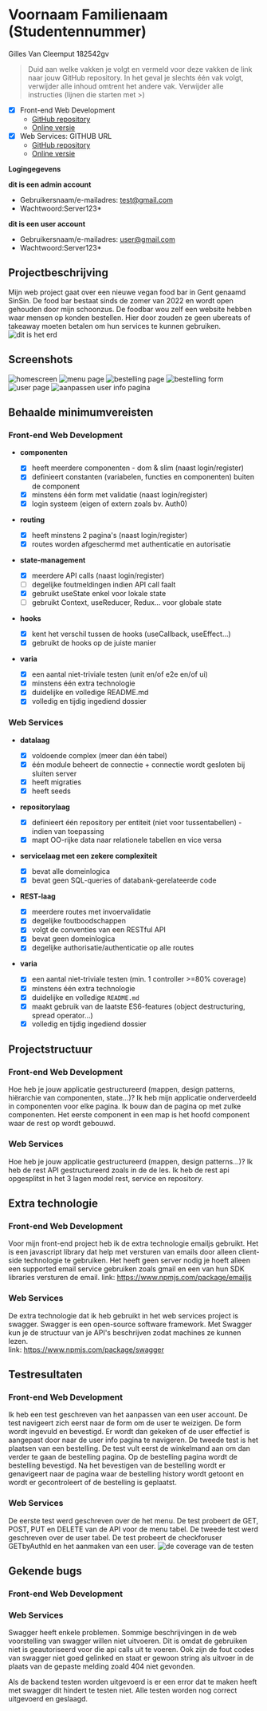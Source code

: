 # Voornaam Familienaam (Studentennummer)

Gilles Van Cleemput 182542gv

> Duid aan welke vakken je volgt en vermeld voor deze vakken de link naar jouw GitHub repository. In het geval je slechts één vak volgt, verwijder alle inhoud omtrent het andere vak.
> Verwijder alle instructies (lijnen die starten met >)

- [x] Front-end Web Development
  - [GitHub repository](https://github.com/Web-IV/2223-frontendweb-gillesvancleemput)
  - [Online versie](https://sinsinfrontend.onrender.com)
- [x] Web Services: GITHUB URL
  - [GitHub repository](https://github.com/Web-IV/2223-webservices-gillesvancleemput)
  - [Online versie](https://sinsinapi.onrender.com)

**Logingegevens**

**dit is een admin account**

- Gebruikersnaam/e-mailadres: test@gmail.com
- Wachtwoord:Server123\*

**dit is een user account**

- Gebruikersnaam/e-mailadres: user@gmail.com
- Wachtwoord:Server123\*

## Projectbeschrijving

Mijn web project gaat over een nieuwe vegan food bar in Gent genaamd SinSin. De food bar bestaat sinds de zomer van 2022 en wordt open gehouden door mijn schoonzus.
De foodbar wou zelf een website hebben waar mensen op konden bestellen. Hier door zouden ze geen ubereats of takeaway moeten betalen om hun services te kunnen gebruiken.
![dit is het erd](image_dossier/erd.png)

## Screenshots

![homescreen](image_dossier/Homepage.png)
![menu page](image_dossier/MenuPage.png)
![bestelling page](image_dossier/bestellingPage.png)
![bestelling form](image_dossier/BestellingForm.png.png)
![user page](image_dossier/userInfopage.png)
![aanpassen user info pagina](image_dossier/aanpassenUserInfo.png)

## Behaalde minimumvereisten

### Front-end Web Development

- **componenten**

  - [x] heeft meerdere componenten - dom & slim (naast login/register)
  - [x] definieert constanten (variabelen, functies en componenten) buiten de component
  - [x] minstens één form met validatie (naast login/register)
  - [x] login systeem (eigen of extern zoals bv. Auth0)
        <br />

- **routing**

  - [x] heeft minstens 2 pagina's (naast login/register)
  - [x] routes worden afgeschermd met authenticatie en autorisatie
        <br />

- **state-management**

  - [x] meerdere API calls (naast login/register)
  - [ ] degelijke foutmeldingen indien API call faalt
  - [x] gebruikt useState enkel voor lokale state
  - [ ] gebruikt Context, useReducer, Redux… voor globale state
        <br />

- **hooks**

  - [x] kent het verschil tussen de hooks (useCallback, useEffect…)
  - [x] gebruikt de hooks op de juiste manier
        <br />

- **varia**
  - [x] een aantal niet-triviale testen (unit en/of e2e en/of ui)
  - [x] minstens één extra technologie
  - [x] duidelijke en volledige README.md
  - [x] volledig en tijdig ingediend dossier

### Web Services

- **datalaag**

  - [x] voldoende complex (meer dan één tabel)
  - [x] één module beheert de connectie + connectie wordt gesloten bij sluiten server
  - [x] heeft migraties
  - [x] heeft seeds
        <br />

- **repositorylaag**

  - [x] definieert één repository per entiteit (niet voor tussentabellen) - indien van toepassing
  - [x] mapt OO-rijke data naar relationele tabellen en vice versa
        <br />

- **servicelaag met een zekere complexiteit**

  - [x] bevat alle domeinlogica
  - [x] bevat geen SQL-queries of databank-gerelateerde code
        <br />

- **REST-laag**

  - [x] meerdere routes met invoervalidatie
  - [x] degelijke foutboodschappen
  - [x] volgt de conventies van een RESTful API
  - [x] bevat geen domeinlogica
  - [x] degelijke authorisatie/authenticatie op alle routes
        <br />

- **varia**
  - [x] een aantal niet-triviale testen (min. 1 controller >=80% coverage)
  - [x] minstens één extra technologie
  - [x] duidelijke en volledige `README.md`
  - [x] maakt gebruik van de laatste ES6-features (object destructuring, spread operator...)
  - [x] volledig en tijdig ingediend dossier

## Projectstructuur

### Front-end Web Development

Hoe heb je jouw applicatie gestructureerd (mappen, design patterns, hiërarchie van componenten, state...)?
Ik heb mijn applicatie onderverdeeld in componenten voor elke pagina. Ik bouw dan de pagina op met zulke componenten.
Het eerste component in een map is het hoofd component waar de rest op wordt gebouwd.

### Web Services

Hoe heb je jouw applicatie gestructureerd (mappen, design patterns...)?
Ik heb de rest API gestructureerd zoals in de de les.
Ik heb de rest api opgesplitst in het 3 lagen model rest, service en repository.

## Extra technologie

### Front-end Web Development

Voor mijn front-end project heb ik de extra technologie emailjs gebruikt.
Het is een javascript library dat help met versturen van emails door alleen client-side technologie te gebruiken.
Het heeft geen server nodig je hoeft alleen een supported email service gebruiken zoals gmail en een van hun SDK libraries versturen de email.
link: https://www.npmjs.com/package/emailjs

### Web Services

De extra technologie dat ik heb gebruikt in het web services project is swagger.
Swagger is een open-source software framework.
Met Swagger kun je de structuur van je API's beschrijven zodat machines ze kunnen lezen.\
link: https://www.npmjs.com/package/swagger

## Testresultaten

### Front-end Web Development

Ik heb een test geschreven van het aanpassen van een user account.
De test navigeert zich eerst naar de form om de user te weizigen.
De form wordt ingevuld en bevestigd.
Er wordt dan gekeken of de user effectief is aangepast door naar de user info pagina te navigeren.
De tweede test is het plaatsen van een bestelling.
De test vult eerst de winkelmand aan om dan verder te gaan de bestelling pagina.
Op de bestelling pagina wordt de bestelling bevestigd.
Na het bevestigen van de bestelling wordt er genavigeert naar de pagina waar de bestelling history wordt getoont en wordt er gecontroleert of de bestelling is geplaatst.

### Web Services

De eerste test werd geschreven over de het menu.
De test probeert de GET, POST, PUT en DELETE van de API voor de menu tabel.
De tweede test werd geschreven over de user tabel.
De test probeert de checkforuser GETbyAuthId en het aanmaken van een user.
![de coverage van de testen](image_dossier/coverage.png)

## Gekende bugs

### Front-end Web Development

### Web Services

Swagger heeft enkele problemen.
Sommige beschrijvingen in de web voorstelling van swagger willen niet uitvoeren.
Dit is omdat de gebruiken niet is geautoriseerd voor die api calls uit te voeren.
Ook zijn de fout codes van swagger niet goed gelinked en staat er gewoon string als uitvoer in de plaats van de gepaste melding zoald 404 niet gevonden.

Als de backend testen worden uitgevoerd is er een error dat te maken heeft met swagger dit hindert te testen niet. Alle testen worden nog correct uitgevoerd en geslaagd.
